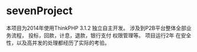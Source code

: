 # sevenProject
本项目为2014年使用ThinkPHP 3.1.2 独立自主开发。
涉及到P2B平台整体全部业务流程， 投标，回款，计息，退款，银行支付 权限管理等。
项目运行2年 在安全性，以及高并发的处理都经历了实际的考验。

